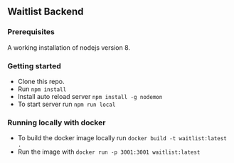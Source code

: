 ## Waitlist Backend

### Prerequisites

A working installation of nodejs version 8.

### Getting started
- Clone this repo.
- Run `npm install`
- Install auto reload server `npm install -g nodemon`
- To start server run `npm run local`

### Running locally with docker

- To build the docker image locally run `docker build -t waitlist:latest .`
- Run the image with `docker run -p 3001:3001 waitlist:latest`